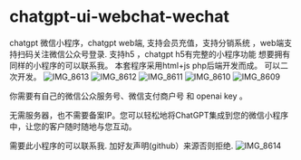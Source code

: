 # chatgpt-ui-webchat-wechat
chatgpt 微信小程序，chatgpt  web端, 支持会员充值，支持分销系统 ，web端支持扫码关注微信公众号登录. 支持h5 ，chatgpt h5有完整的小程序功能
想要拥有同样的小程序的可以联系我。   本套程序采用html+js  php后端开发而成。 可以二次开发。 
![IMG_8613](https://user-images.githubusercontent.com/48946411/229295578-8809864a-7167-4ba6-9608-d095f3be52b2.jpg)
![IMG_8612](https://user-images.githubusercontent.com/48946411/229295579-b5e53dab-58a0-4cce-b9bb-987ed70a24fe.PNG)
![IMG_8611](https://user-images.githubusercontent.com/48946411/229295581-5497561e-9cc1-4f09-bd54-416a9d2a1693.PNG)
![IMG_8610](https://user-images.githubusercontent.com/48946411/229295583-87e56e53-a866-49b6-8a0c-a4e73250d818.PNG)
![IMG_8609](https://user-images.githubusercontent.com/48946411/229295585-22534b43-5887-45aa-8f74-66610c6d2362.PNG)

你需要有自己的微信公众服务号、微信支付商户号 和 openai key  。

无需服务器，也不需要备案IP。您可以轻松地将ChatGPT集成到您的微信小程序中，让您的客户随时随地与您互动。


需要此小程序的可以联系我. 
加好友声明(github）来源否则拒绝.
![IMG_8614](https://user-images.githubusercontent.com/48946411/229295696-2727138f-d07f-4386-981d-e7b68eb30a17.jpg)

